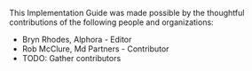 This Implementation Guide was made possible by the thoughtful contributions of the following people and organizations:

* Bryn Rhodes, Alphora - Editor
* Rob McClure, Md Partners - Contributor
* TODO: Gather contributors
